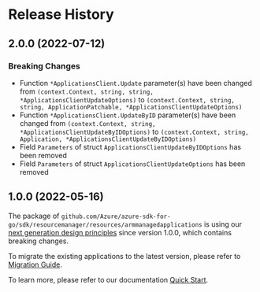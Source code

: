 # Release History

## 2.0.0 (2022-07-12)
### Breaking Changes

- Function `*ApplicationsClient.Update` parameter(s) have been changed from `(context.Context, string, string, *ApplicationsClientUpdateOptions)` to `(context.Context, string, string, ApplicationPatchable, *ApplicationsClientUpdateOptions)`
- Function `*ApplicationsClient.UpdateByID` parameter(s) have been changed from `(context.Context, string, *ApplicationsClientUpdateByIDOptions)` to `(context.Context, string, Application, *ApplicationsClientUpdateByIDOptions)`
- Field `Parameters` of struct `ApplicationsClientUpdateByIDOptions` has been removed
- Field `Parameters` of struct `ApplicationsClientUpdateOptions` has been removed


## 1.0.0 (2022-05-16)

The package of `github.com/Azure/azure-sdk-for-go/sdk/resourcemanager/resources/armmanagedapplications` is using our [next generation design principles](https://azure.github.io/azure-sdk/general_introduction.html) since version 1.0.0, which contains breaking changes.

To migrate the existing applications to the latest version, please refer to [Migration Guide](https://aka.ms/azsdk/go/mgmt/migration).

To learn more, please refer to our documentation [Quick Start](https://aka.ms/azsdk/go/mgmt).
